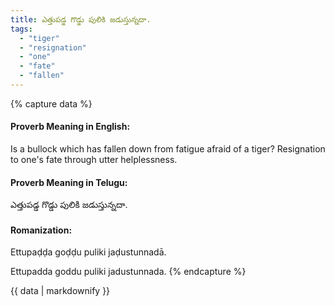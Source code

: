 ```yaml
---
title: ఎత్తుపడ్డ గొడ్డు పులికి జడుస్తున్నదా.
tags:
  - "tiger"
  - "resignation"
  - "one"
  - "fate"
  - "fallen"
---
```


{% capture data %}
#### Proverb Meaning in English:
Is a bullock which has fallen down from fatigue afraid of a tiger?
Resignation to one's fate through utter helplessness.

#### Proverb Meaning in Telugu:
ఎత్తుపడ్డ గొడ్డు పులికి జడుస్తున్నదా.

#### Romanization:
Ettupaḍḍa goḍḍu puliki jaḍustunnadā.

Ettupadda goddu puliki jadustunnada.
{% endcapture %}

{{ data | markdownify }}

